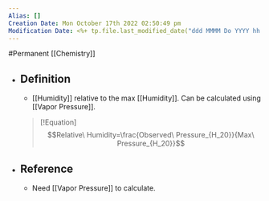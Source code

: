 ```yaml
---
Alias: []
Creation Date: Mon October 17th 2022 02:50:49 pm 
Modification Date: <%+ tp.file.last_modified_date("ddd MMMM Do YYYY hh:mm:ss a") %>
---
```

#Permanent [[Chemistry]]

- ## Definition
	- [[Humidity]] relative to the max [[Humidity]]. Can be calculated using [[Vapor Pressure]].
	> [!Equation]
	> $$Relative\ Humidity=\frac{Observed\ Pressure_{H_20}}{Max\ Pressure_{H_20}}$$
- ## Reference
	- Need [[Vapor Pressure]] to calculate.